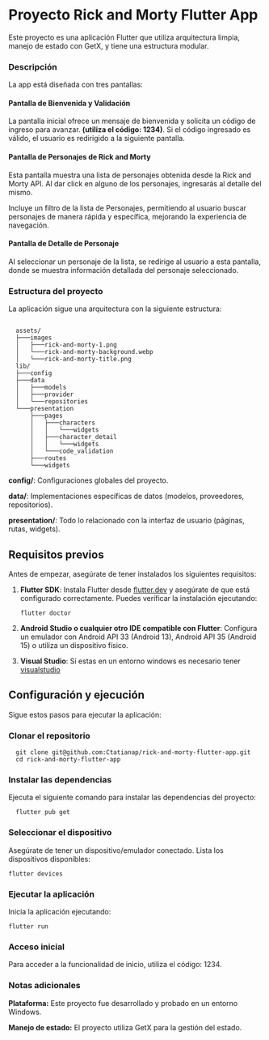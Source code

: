 # Proyecto Rick and Morty Flutter App

Este proyecto es una aplicación Flutter que utiliza arquitectura limpia, manejo de estado con GetX, y tiene una estructura modular.

### Descripción

La app está diseñada con tres pantallas:

#### Pantalla de Bienvenida y Validación
La pantalla inicial ofrece un mensaje de bienvenida y solicita un código de ingreso para avanzar. **(utiliza el código: 1234)**. Si el código ingresado es válido, el usuario es redirigido a la siguiente pantalla.

#### Pantalla de Personajes de Rick and Morty
Esta pantalla muestra una lista de personajes obtenida desde la Rick and Morty API. Al dar click en alguno de los personajes, ingresarás al detalle del mismo. 

Incluye un filtro de la lista de Personajes, permitiendo al usuario buscar personajes de manera rápida y específica, mejorando la experiencia de navegación.

#### Pantalla de Detalle de Personaje
Al seleccionar un personaje de la lista, se redirige al usuario a esta pantalla, donde se muestra información detallada del personaje seleccionado.


### Estructura del proyecto
La aplicación sigue una arquitectura con la siguiente estructura:
  ```

    assets/
    ├───images
    │   ├───rick-and-morty-1.png
    │   └───rick-and-morty-background.webp
    │   └───rick-and-morty-title.png
    lib/
    ├───config
    ├───data
    │   ├───models
    │   ├───provider
    │   └───repositories
    └───presentation
        ├───pages
        │   ├───characters
        │   │   └───widgets
        │   ├───character_detail
        │   │   └───widgets
        │   └───code_validation
        ├───routes
        └───widgets
   ```
**config/**: Configuraciones globales del proyecto.

**data/**: Implementaciones específicas de datos (modelos, proveedores, repositorios).

**presentation/**: Todo lo relacionado con la interfaz de usuario (páginas, rutas, widgets).

## Requisitos previos

Antes de empezar, asegúrate de tener instalados los siguientes requisitos:

1. **Flutter SDK**: Instala Flutter desde [flutter.dev](https://flutter.dev) y asegúrate de que está configurado correctamente. Puedes verificar la instalación ejecutando:

   ```
   flutter doctor
   ```
2. **Android Studio o cualquier otro IDE compatible con Flutter**: Configura un emulador con Android API 33 (Android 13), Android API 35 (Android 15) o utiliza un dispositivo físico.
3. **Visual Studio**: Sí estas en un entorno windows es necesario tener [visualstudio](https://visualstudio.microsoft.com/downloads/)

## Configuración y ejecución
Sigue estos pasos para ejecutar la aplicación:

### Clonar el repositorio

  ```
    git clone git@github.com:Ctatianap/rick-and-morty-flutter-app.git
    cd rick-and-morty-flutter-app
  ```

### Instalar las dependencias

Ejecuta el siguiente comando para instalar las dependencias del proyecto:
  ```
    flutter pub get
  ```
### Seleccionar el dispositivo

Asegúrate de tener un dispositivo/emulador conectado. Lista los dispositivos disponibles:

  ```
  flutter devices
  ```
### Ejecutar la aplicación

Inicia la aplicación ejecutando:
  ```
  flutter run
  ```
### Acceso inicial

Para acceder a la funcionalidad de inicio, utiliza el código: 1234.

### Notas adicionales

**Plataforma:** Este proyecto fue desarrollado y probado en un entorno Windows.

**Manejo de estado:** El proyecto utiliza GetX para la gestión del estado.

